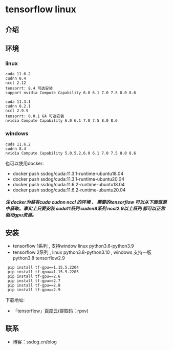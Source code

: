 # tensorflow linux


## 介绍

## 环境

### linux
 
    cuda 11.6.2   
    cudnn 8.4   
    nccl 2.12   
    tensorrt: 8.4 可选安装     
    support nvidia Compute Capability 6.0 6.1 7.0 7.5 8.0 8.6  

    cuda 11.3.1   
    cudnn 8.2.1   
    nccl 2.9.9  
    tensorrt: 8.0.1 GA 可选安装
    nvidia Compute Capability 6.0 6.1 7.0 7.5 8.0 8.6
  
  ### windows
    cuda 11.6.2   
    cudnn 8.4  
    nvidia Compute Capability 5.0,5.2,6.0 6.1 7.0 7.5 8.0 8.6
  
  也可以使用docker:
  - docker push ssdog/cuda:11.3.1-runtime-ubuntu18.04
  - docker push ssdog/cuda:11.3.1-runtime-ubuntu20.04
  - docker push ssdog/cuda:11.6.2-runtime-ubuntu18.04
  - docker push ssdog/cuda:11.6.2-runtime-ubuntu20.04

 ##### 注 docker为装有cuda cudnn nccl 的环境 ， 需要的tensorflow 可以从下面资源中获取。事实上只要安装 cuda11系列 cudnn8系列 nccl2.9以上系列 都可以正常驱动gpu资源。 

## 安装
  - tensorflow 1系列 , 支持window linux python3.6-python3.9
  - tensorflow 2系列 , linux python3.8-python3.10 , windows 支持一版 python3.8 tensorflow2.9
  
 ```
  pip install tf-gpu==1.15.5.2204
  pip install tf-gpu==1.15.5.2205
  pip install tf-gpu==2.6
  pip install tf-gpu==2.7
  pip install tf-gpu==2.8
  pip install tf-gpu==2.9
```
 




下载地址:


- 「tensorflow」[百度云](https://pan.baidu.com/s/1PXelYOJ2yqWfWfY7qAL4wA )(提取码：rpxv)





## 联系

- 博客：ssdog.cn/blog
